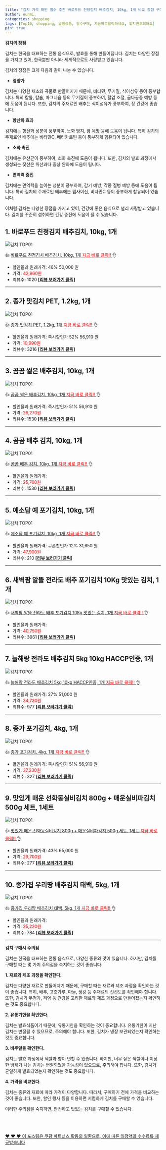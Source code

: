 ```yaml
---
title: "김치 가격 확인 필수 추천 바로푸드 친정김치 배추김치, 10kg, 1개 비교 장점 구매가이드"
author: eunmi.
categories: shopping
tags: [Top10, shopping, 유행상품, 필수구매, 지금바로클릭하세요, 놓치면후회해요]
pin: true
---
```

**김치의 장점**

김치는 한국을 대표하는 전통 음식으로, 발효를 통해 만들어집니다. 김치는 다양한 장점을 가지고 있어, 한국뿐만 아니라 세계적으로도 사랑받고 있습니다.

김치의 장점은 크게 다음과 같이 나눌 수 있습니다.

* **영양가**

김치는 다양한 채소와 곡물로 만들어지기 때문에, 비타민, 무기질, 식이섬유 등이 풍부합니다. 특히 칼륨, 칼슘, 마그네슘 등의 무기질이 풍부하여, 혈압 조절, 골다공증 예방 등에 도움이 됩니다. 또한, 김치의 주재료인 배추는 식이섬유가 풍부하여, 장 건강에 좋습니다.

* **항산화 효과**

김치에는 항산화 성분이 풍부하여, 노화 방지, 암 예방 등에 도움이 됩니다. 특히 김치의 주재료인 배추에는 비타민C, 베타카로틴 등이 풍부하게 함유되어 있습니다.

* **소화 촉진**

김치에는 유산균이 풍부하여, 소화 촉진에 도움이 됩니다. 또한, 김치의 발효 과정에서 생성되는 젖산은 위산과다 증상 완화에 도움이 됩니다.

* **면역력 증진**

김치에는 면역력을 높이는 성분이 풍부하여, 감기 예방, 각종 질병 예방 등에 도움이 됩니다. 특히 김치의 주재료인 배추에는 캡사이신, 비타민C 등이 풍부하게 함유되어 있습니다.

이처럼 김치는 다양한 장점을 가지고 있어, 건강에 좋은 음식으로 널리 사랑받고 있습니다. 김치를 꾸준히 섭취하면 건강 증진에 도움이 될 수 있습니다.

   

## 1. 바로푸드 친정김치 배추김치, 10kg, 1개

![김치 TOP01](https://thumbnail6.coupangcdn.com/thumbnails/remote/230x230ex/image/vendor_inventory/4536/06b5d6b2a8eb488b7cebdc70001a328fb4f6f57a16a469e1f775b1babb3b.jpg)


👍 [바로푸드 친정김치 배추김치, 10kg, 1개 <font color=red> 지금 바로 클릭!! </font> ](https://link.coupang.com/re/AFFSDP?lptag=AF3617701&subid=GithubCoopas&pageKey=123207467&traceid=V0-153&itemId=5915581592&vendorItemId=3886822426) 👌 


- 할인율과 원래가격: 46%  50,000   원
- 가격: <span style='color:red'>42,960원</span>
- 리뷰수: 1020  [**[리뷰 보러가기 클릭]**](https://link.coupang.com/re/AFFSDP?lptag=AF3617701&subid=GithubCoopas&pageKey=123207467&traceid=V0-153&itemId=5915581592&vendorItemId=3886822426)

---


   

## 2. 종가 맛김치 PET, 1.2kg, 1개

![김치 TOP01](https://thumbnail7.coupangcdn.com/thumbnails/remote/230x230ex/image/retail/images/2022/12/26/15/7/04d3e58e-7ac6-42a4-b54e-93f6e05aabe3.jpg)


👍 [종가 맛김치 PET, 1.2kg, 1개 <font color=red> 지금 바로 클릭!! </font> ](https://link.coupang.com/re/AFFSDP?lptag=AF3617701&subid=GithubCoopas&pageKey=7025563946&traceid=V0-153&itemId=17319879727&vendorItemId=84490613956) 👌 


- 할인율과 원래가격: 즉시할인가 52%  56,910   원
- 가격: <span style='color:red'>10,990원</span>
- 리뷰수: 3216  [**[리뷰 보러가기 클릭]**](https://link.coupang.com/re/AFFSDP?lptag=AF3617701&subid=GithubCoopas&pageKey=7025563946&traceid=V0-153&itemId=17319879727&vendorItemId=84490613956)

---


   

## 3. 곰곰 썰은 배추김치, 10kg, 1개

![김치 TOP01](https://thumbnail10.coupangcdn.com/thumbnails/remote/230x230ex/image/retail/images/12019442178144-5859193f-c48c-43e8-9b2f-033ebac1e25d.jpg)


👍 [곰곰 썰은 배추김치, 10kg, 1개 <font color=red> 지금 바로 클릭!! </font> ](https://link.coupang.com/re/AFFSDP?lptag=AF3617701&subid=GithubCoopas&pageKey=324290307&traceid=V0-153&itemId=1038303611&vendorItemId=5493733619) 👌 


- 할인율과 원래가격: 즉시할인가 51%  56,910   원
- 가격: <span style='color:red'>26,270원</span>
- 리뷰수: 1530  [**[리뷰 보러가기 클릭]**](https://link.coupang.com/re/AFFSDP?lptag=AF3617701&subid=GithubCoopas&pageKey=324290307&traceid=V0-153&itemId=1038303611&vendorItemId=5493733619)

---


   

## 4. 곰곰 배추 김치, 10kg, 1개

![김치 TOP01](https://thumbnail7.coupangcdn.com/thumbnails/remote/230x230ex/image/product/image/vendoritem/2019/09/10/5302356560/2fe2913e-d71c-4c5d-9d99-3b4b47424acd.jpg)


👍 [곰곰 배추 김치, 10kg, 1개 <font color=red> 지금 바로 클릭!! </font> ](https://link.coupang.com/re/AFFSDP?lptag=AF3617701&subid=GithubCoopas&pageKey=293458104&traceid=V0-153&itemId=926526145&vendorItemId=5302356560) 👌 


- 할인율과 원래가격: 
- 가격: <span style='color:red'>25,760원</span>
- 리뷰수: 1530  [**[리뷰 보러가기 클릭]**](https://link.coupang.com/re/AFFSDP?lptag=AF3617701&subid=GithubCoopas&pageKey=293458104&traceid=V0-153&itemId=926526145&vendorItemId=5302356560)

---


   

## 5. 예소담 예 포기김치, 10kg, 1개

![김치 TOP01](https://thumbnail9.coupangcdn.com/thumbnails/remote/230x230ex/image/retail/images/2020/10/12/11/6/68f2fdad-b0f6-4a2e-b425-d997f4ddf43d.jpg)


👍 [예소담 예 포기김치, 10kg, 1개 <font color=red> 지금 바로 클릭!! </font> ](https://link.coupang.com/re/AFFSDP?lptag=AF3617701&subid=GithubCoopas&pageKey=2228200961&traceid=V0-153&itemId=3801115747&vendorItemId=71786091871) 👌 


- 할인율과 원래가격: 쿠폰할인가 12%  31,650   원
- 가격: <span style='color:red'>47,900원</span>
- 리뷰수: 210  [**[리뷰 보러가기 클릭]**](https://link.coupang.com/re/AFFSDP?lptag=AF3617701&subid=GithubCoopas&pageKey=2228200961&traceid=V0-153&itemId=3801115747&vendorItemId=71786091871)

---


   

## 6. 새벽팜 알뜰 전라도 배추 포기김치 10Kg 맛있는 김치, 1개

![김치 TOP01](https://thumbnail10.coupangcdn.com/thumbnails/remote/230x230ex/image/vendor_inventory/fd7a/5a7977f9d246a420e599d4b77be6c9935c9be8ead54c2d42daf619ef0bfb.jpg)


👍 [새벽팜 알뜰 전라도 배추 포기김치 10Kg 맛있는 김치, 1개 <font color=red> 지금 바로 클릭!! </font> ](https://link.coupang.com/re/AFFSDP?lptag=AF3617701&subid=GithubCoopas&pageKey=7164515924&traceid=V0-153&itemId=18037008365&vendorItemId=85191417498) 👌 


- 할인율과 원래가격: 
- 가격: <span style='color:red'>40,750원</span>
- 리뷰수: 3961  [**[리뷰 보러가기 클릭]**](https://link.coupang.com/re/AFFSDP?lptag=AF3617701&subid=GithubCoopas&pageKey=7164515924&traceid=V0-153&itemId=18037008365&vendorItemId=85191417498)

---


   

## 7. 늘해랑 전라도 배추김치 5kg 10kg HACCP인증, 1개

![김치 TOP01](https://thumbnail7.coupangcdn.com/thumbnails/remote/230x230ex/image/vendor_inventory/images/2018/07/26/19/7/cfd3edb2-c778-4b58-a6c8-6bc156130de9.jpg)


👍 [늘해랑 전라도 배추김치 5kg 10kg HACCP인증, 1개 <font color=red> 지금 바로 클릭!! </font> ](https://link.coupang.com/re/AFFSDP?lptag=AF3617701&subid=GithubCoopas&pageKey=7551845707&traceid=V0-153&itemId=19876028024&vendorItemId=3835184198) 👌 


- 할인율과 원래가격: 27%  51,000   원
- 가격: <span style='color:red'>34,730원</span>
- 리뷰수: 977  [**[리뷰 보러가기 클릭]**](https://link.coupang.com/re/AFFSDP?lptag=AF3617701&subid=GithubCoopas&pageKey=7551845707&traceid=V0-153&itemId=19876028024&vendorItemId=3835184198)

---


   

## 8. 종가 포기김치, 4kg, 1개

![김치 TOP01](https://thumbnail6.coupangcdn.com/thumbnails/remote/230x230ex/image/retail/images/1671519185885850-40b33d61-b7d9-4454-b964-a86fee75efbc.jpg)


👍 [종가 포기김치, 4kg, 1개 <font color=red> 지금 바로 클릭!! </font> ](https://link.coupang.com/re/AFFSDP?lptag=AF3617701&subid=GithubCoopas&pageKey=188775801&traceid=V0-153&itemId=539099114&vendorItemId=4409002203) 👌 


- 할인율과 원래가격: 즉시할인가 51%  56,910   원
- 가격: <span style='color:red'>37,230원</span>
- 리뷰수: 327  [**[리뷰 보러가기 클릭]**](https://link.coupang.com/re/AFFSDP?lptag=AF3617701&subid=GithubCoopas&pageKey=188775801&traceid=V0-153&itemId=539099114&vendorItemId=4409002203)

---


   

## 9. 맛있게 매운 선화동실비김치 800g + 매운실비파김치 500g 세트, 1세트

![김치 TOP01](https://thumbnail10.coupangcdn.com/thumbnails/remote/230x230ex/image/vendor_inventory/418b/78f847e058bdd9d2012bec2e06ba97281a733db1720e9713ac31c67ce723.png)


👍 [맛있게 매운 선화동실비김치 800g + 매운실비파김치 500g 세트, 1세트 <font color=red> 지금 바로 클릭!! </font> ](https://link.coupang.com/re/AFFSDP?lptag=AF3617701&subid=GithubCoopas&pageKey=7434959919&traceid=V0-153&itemId=19319509856&vendorItemId=81917457452) 👌 


- 할인율과 원래가격: 43%  65,000   원
- 가격: <span style='color:red'>29,700원</span>
- 리뷰수: 277  [**[리뷰 보러가기 클릭]**](https://link.coupang.com/re/AFFSDP?lptag=AF3617701&subid=GithubCoopas&pageKey=7434959919&traceid=V0-153&itemId=19319509856&vendorItemId=81917457452)

---


   

## 10. 종가집 우리땅 배추김치 태백, 5kg, 1개

![김치 TOP01](https://thumbnail7.coupangcdn.com/thumbnails/remote/230x230ex/image/vendor_inventory/534d/47fd7573fe1ffaa93f1b11b78559e9641146ad7351a218bed830cb503a7c.jpg)


👍 [종가집 우리땅 배추김치 태백, 5kg, 1개 <font color=red> 지금 바로 클릭!! </font> ](https://link.coupang.com/re/AFFSDP?lptag=AF3617701&subid=GithubCoopas&pageKey=7202467453&traceid=V0-153&itemId=15924195395&vendorItemId=83568551662) 👌 


- 할인율과 원래가격: 
- 가격: <span style='color:red'>25,220원</span>
- 리뷰수: 784  [**[리뷰 보러가기 클릭]**](https://link.coupang.com/re/AFFSDP?lptag=AF3617701&subid=GithubCoopas&pageKey=7202467453&traceid=V0-153&itemId=15924195395&vendorItemId=83568551662)

---
**김치 구매시 주의점**

김치는 한국을 대표하는 전통 음식으로, 다양한 종류와 맛이 있습니다. 하지만, 김치를 구매할 때는 몇 가지 주의점을 숙지하는 것이 좋습니다.

**1. 재료와 제조 과정을 확인한다.**

김치는 다양한 재료로 만들어지기 때문에, 구매할 때는 재료와 제조 과정을 확인하는 것이 좋습니다. 특히, 배추, 고춧가루, 마늘, 생강 등 주재료의 신선도를 확인해야 합니다. 또한, 김치가 무첨가, 저염 등 건강을 고려한 재료와 제조 과정으로 만들어졌는지 확인하는 것도 중요합니다.

**2. 유통기한을 확인한다.**

김치는 발효식품이기 때문에, 유통기한을 확인하는 것이 중요합니다. 유통기한이 지난 김치는 변질될 수 있으므로, 주의해야 합니다. 또한, 김치가 냉장 보관되었는지 확인하는 것도 중요합니다.

**3. 비주얼을 확인한다.**

김치는 발효 과정에서 색깔과 향이 변할 수 있습니다. 하지만, 너무 짙은 색깔이나 이상한 냄새가 나는 김치는 변질되었을 가능성이 있으므로, 주의해야 합니다. 또한, 김치가 균일하게 발효되었는지 확인하는 것도 중요합니다.

**4. 가격을 비교한다.**

김치는 종류와 재료에 따라 가격이 다양합니다. 따라서, 구매하기 전에 가격을 비교하는 것이 좋습니다. 또한, 할인 행사 등을 이용하면 저렴하게 김치를 구매할 수 있습니다.

이러한 주의점을 숙지하면, 안전하고 맛있는 김치를 구매할 수 있습니다.<br><br><br><br><br> [ ❤ ❤ ❤ 이 포스팅은 쿠팡 파트너스 활동의 일환으로, 이에 따른 일정액의 수수료를 제공받습니다](https://link.coupang.com/a/bcEFyh)